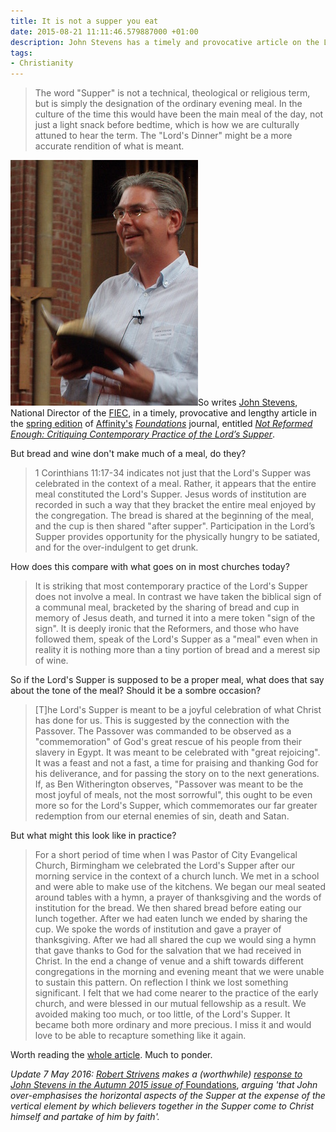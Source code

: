 ```yaml
---
title: It is not a supper you eat
date: 2015-08-21 11:11:46.579887000 +01:00
description: John Stevens has a timely and provocative article on the Lord's Supper, in which he argues that it should be celebrated in the context of a proper meal.
tags:
- Christianity
---
```

> The word "Supper" is not a technical, theological or religious term, but is simply the designation of the ordinary evening meal. In the culture of the time this would have been the main meal of the day, not just a light snack before bedtime, which is how we are culturally attuned to hear the term. The "Lord's Dinner" might be a more accurate rendition of what is meant.

[<img alt="John Stevens" title="John Stevens" src="/assets/john-stevens.jpg" class="alignright" />](http://www.john-stevens.com/)So writes [John Stevens](http://www.john-stevens.com/), National Director of the [FIEC](https://fiec.org.uk/), in a timely, provocative and lengthy article in the [spring edition](http://www.affinity.org.uk/foundations-issues/issue-68) of [Affinity's](http://www.affinity.org.uk/) [_Foundations_](http://www.affinity.org.uk/resources/foundations) journal, entitled [_Not Reformed Enough: Critiquing Contemporary Practice of the Lord’s Supper_](http://www.affinity.org.uk/foundations-issues/issue-68-article-2---not-reformed-enough-critiquing-contemporary-practice-of-the-lord-s-supper-).

But bread and wine don't make much of a meal, do they?

> 1 Corinthians 11:17-34 indicates not just that the Lord's Supper was celebrated in the context of a meal. Rather, it appears that the entire meal constituted the Lord's Supper. Jesus words of institution are recorded in such a way that they bracket the entire meal enjoyed by the congregation. The bread is shared at the beginning of the meal, and the cup is then shared "after supper". Participation in the Lord’s Supper provides opportunity for the physically hungry to be satiated, and for the over-indulgent to get drunk.

How does this compare with what goes on in most churches today?

> It is striking that most contemporary practice of the Lord's Supper does not involve a meal. In contrast we have taken the biblical sign of a communal meal, bracketed by the sharing of bread and cup in memory of Jesus death, and turned it into a mere token "sign of the sign". It is deeply ironic that the Reformers, and those who have followed them, speak of the Lord's Supper as a "meal" even when in reality it is nothing more than a tiny portion of bread and a merest sip of wine.

So if the Lord's Supper is supposed to be a proper meal, what does that say about the tone of the meal? Should it be a sombre occasion?

> [T]he Lord's Supper is meant to be a joyful celebration of what Christ has done for us. This is suggested by the connection with the Passover. The Passover was commanded to be observed as a "commemoration" of God's great rescue of his people from their slavery in Egypt. It was meant to be celebrated with "great rejoicing". It was a feast and not a fast, a time for praising and thanking God for his deliverance, and for passing the story on to the next generations. If, as Ben Witherington observes, "Passover was meant to be the most joyful of meals, not the most sorrowful", this ought to be even more so for the Lord's Supper, which commemorates our far greater redemption from our eternal enemies of sin, death and Satan.

But what might this look like in practice?

> For a short period of time when I was Pastor of City Evangelical Church, Birmingham we celebrated the Lord's Supper after our morning service in the context of a church lunch. We met in a school and were able to make use of the kitchens. We began our meal seated around tables with a hymn, a prayer of thanksgiving and the words of institution for the bread. We then shared bread before eating our lunch together. After we had eaten lunch we ended by sharing the cup. We spoke the words of institution and gave a prayer of thanksgiving. After we had all shared the cup we would sing a hymn that gave thanks to God for the salvation that we had received in Christ. In the end a change of venue and a shift towards different congregations in the morning and evening meant that we were unable to sustain this pattern. On reflection I think we lost something significant. I felt that we had come nearer to the practice of the early church, and were blessed in our mutual fellowship as a result. We avoided making too much, or too little, of the Lord's Supper. It became both more ordinary and more precious. I miss it and would love to be able to recapture something like it again.

Worth reading the [whole article](http://www.affinity.org.uk/foundations-issues/issue-68-article-2---not-reformed-enough-critiquing-contemporary-practice-of-the-lord-s-supper-). Much to ponder.

_Update 7 May 2016: [Robert Strivens](http://www.ltslondon.org/lecturer/robert-strivens/) makes a (worthwhile)_ [_response to John Stevens in the Autumn 2015 issue of_ Foundations](http://www.affinity.org.uk/foundations-issues/issue-69-article-3---response-to-john-stevens--not-reformed-enough-critiquing-contemporary-practice-), _arguing 'that John over-emphasises the horizontal aspects of the Supper at the expense of the vertical element by which believers together in the Supper come to Christ himself and partake of him by faith'._
